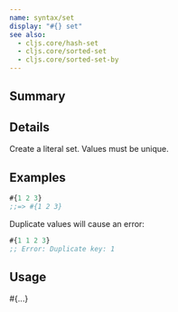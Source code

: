 ```yaml
---
name: syntax/set
display: "#{} set"
see also:
  - cljs.core/hash-set
  - cljs.core/sorted-set
  - cljs.core/sorted-set-by
---
```


## Summary

## Details

Create a literal set.  Values must be unique.

## Examples

```clj
#{1 2 3}
;;=> #{1 2 3}
```

Duplicate values will cause an error:

```clj
#{1 1 2 3}
;; Error: Duplicate key: 1
```

## Usage
#{...}
